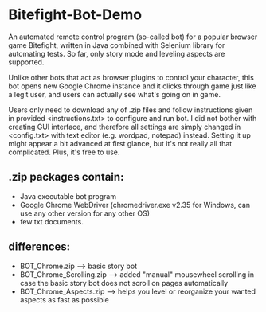 # Bitefight-Bot-Demo
An automated remote control program (so-called bot) for a popular browser game Bitefight, written in Java combined with Selenium library for automating tests. So far, only story mode and leveling aspects are supported. 

Unlike other bots that act as browser plugins to control your character, this bot opens new Google Chrome instance and it clicks through game just like a legit user, and users can actually see what's going on in game.

Users only need to download any of .zip files and follow instructions given in provided <instructions.txt> to configure and run bot.
I did not bother with creating GUI interface, and therefore all settings are simply changed in <config.txt> with text editor (e.g. wordpad, notepad) instead. Setting it up might appear a bit advanced at first glance, but it's not really all that complicated. Plus, it's free to use. 
## .zip packages contain:
* Java executable bot program
* Google Chrome WebDriver (chromedriver.exe v2.35 for Windows, can use any other version for any other OS) 
* few txt documents. 

## differences:
* BOT_Chrome.zip --> basic story bot
* BOT_Chrome_Scrolling.zip --> added "manual" mousewheel scrolling in case the basic story bot does not scroll on pages automatically
* BOT_Chrome_Aspects.zip --> helps you level or reorganize your wanted aspects as fast as possible
